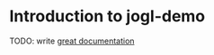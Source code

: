 # Introduction to jogl-demo

TODO: write [great documentation](http://jacobian.org/writing/great-documentation/what-to-write/)

